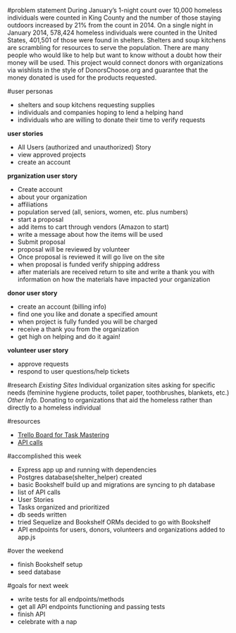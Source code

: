 #problem statement
During January’s 1-night count over 10,000 homeless individuals were counted in King County and the number of those staying outdoors increased by 21% from the count in 2014. On a single night in January 2014, 578,424 homeless individuals were counted in the United States, 401,501 of those were found in shelters. Shelters and soup kitchens are scrambling for resources to serve the population. There are many people who would like to help but want to know without a doubt how their money will be used. This project would connect donors with organizations via wishlists in the style of DonorsChoose.org and guarantee that the money donated is used for the products requested.

#user personas
- shelters and soup kitchens requesting supplies
- individuals and companies hoping to lend a helping hand
- individuals who are willing to donate their time to verify requests

__user stories__
- All Users (authorized and unauthorized) Story
- view approved projects
- create an account

__prganization user story__
- Create account
- about your organization
- affiliations
- population served (all, seniors, women, etc. plus numbers)
- start a proposal
- add items to cart through vendors (Amazon to start)
- write a message about how the items will be used
- Submit proposal
- proposal will be reviewed by volunteer
- Once proposal is reviewed it will go live on the site
- when proposal is funded verify shipping address
- after materials are received return to site and write a thank you with information on how the materials have impacted your organization

__donor user story__
- create an account (billing info)
- find one you like and donate a specified amount
- when project is fully funded you will be charged
- receive a thank you from the organization
- get high on helping and do it again!

__volunteer user story__
- approve requests
- respond to user questions/help tickets


#research
_Existing Sites_
Individual organization sites asking for specific needs (feminine hygiene products, toilet paper, toothbrushes, blankets, etc.)
_Other Info._
Donating to organizations that aid the homeless rather than directly to a homeless individual

#resources
- [Trello Board for Task Mastering](https://trello.com/b/jDjxlb7T/a-friend-in-need)
- [API calls](https://docs.google.com/spreadsheets/d/1_hjOkrOFs-DCDFsdx_Y_xNaqIGe5YqceGaNzniU4OBM/edit?usp=sharing)

#accomplished this week
- Express app up and running with dependencies
- Postgres database(shelter_helper) created
- basic Bookshelf build up and migrations are syncing to ph database
- list of API calls
- User Stories
- Tasks organized and prioritized
- db seeds written
- tried Sequelize and Bookshelf ORMs decided to go with Bookshelf
- API endpoints for users, donors, volunteers and organizations added to app.js

#over the weekend
- finish Bookshelf setup
- seed database

#goals for next week
- write tests for all endpoints/methods
- get all API endpoints functioning and passing tests
- finish API
- celebrate with a nap
